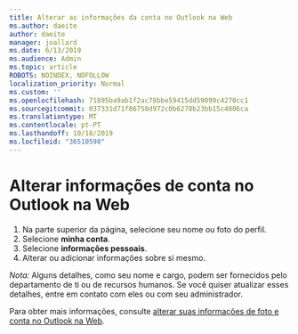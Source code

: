 ```yaml
---
title: Alterar as informações da conta no Outlook na Web
ms.author: daeite
author: daeite
manager: joallard
ms.date: 6/13/2019
ms.audience: Admin
ms.topic: article
ROBOTS: NOINDEX, NOFOLLOW
localization_priority: Normal
ms.custom: ''
ms.openlocfilehash: 71895ba9ab1f2ac78bbe59415dd59099c4270cc1
ms.sourcegitcommit: 037331d71f06750d972c0b6278b23bb15c4806ca
ms.translationtype: MT
ms.contentlocale: pt-PT
ms.lasthandoff: 10/18/2019
ms.locfileid: "36510598"
---
```

# <a name="change-account-information-in-outlook-on-the-web"></a>Alterar informações de conta no Outlook na Web

1. Na parte superior da página, selecione seu nome ou foto do perfil.
1. Selecione **minha conta**.
1. Selecione **informações pessoais**.
1. Alterar ou adicionar informações sobre si mesmo.

*Nota:* Alguns detalhes, como seu nome e cargo, podem ser fornecidos pelo departamento de ti ou de recursos humanos. Se você quiser atualizar esses detalhes, entre em contato com eles ou com seu administrador.

Para obter mais informações, consulte [alterar suas informações de foto e conta no Outlook na Web](https://support.office.com/article/b2dbb289-851d-4bed-93c3-3e136f5659ec).